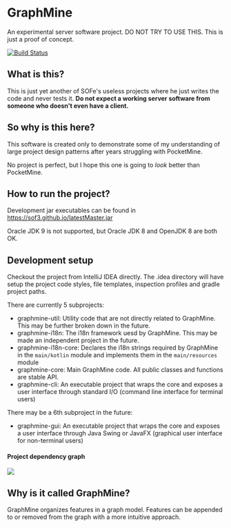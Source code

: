 # GraphMine
An experimental server software project. DO NOT TRY TO USE THIS. This is just a proof of concept.

[![Build Status](https://travis-ci.org/SOF3/GraphMine.svg?branch=master)](https://travis-ci.org/SOF3/GraphMine)

## What is this?
This is just yet another of SOFe's useless projects where he just writes the code and never tests it. **Do not expect a working server software from someone who doesn't even have a client.**

## So why is this here?
This software is created only to demonstrate some of my understanding of large project design patterns after years struggling with PocketMine.

No project is perfect, but I hope this one is going to *look* better than PocketMine.

## How to run the project?
Development jar executables can be found in https://sof3.github.io/latestMaster.jar

Oracle JDK 9 is not supported, but Oracle JDK 8 and OpenJDK 8 are both OK.

## Development setup
Checkout the project from IntelliJ IDEA directly. The .idea directory will have setup the project code styles, file templates, inspection profiles and gradle project paths.

There are currently 5 subprojects:
- graphmine-util: Utility code that are not directly related to GraphMine. This may be further broken down in the future.
- graphmine-i18n: The i18n framework uesd by GraphMine. This may be made an independent project in the future.
- graphmine-i18n-core: Declares the i18n strings required by GraphMine in the `main/kotlin` module and implements them in the `main/resources` module
- graphmine-core: Main GraphMine code. All public classes and functions are stable API.
- graphmine-cli: An executable project that wraps the core and exposes a user interface through standard I/O (command line interface for terminal users)

There may be a 6th subproject in the future:
- graphmine-gui: An executable project that wraps the core and exposes a user interface through Java Swing or JavaFX (graphical user interface for non-terminal users)

#### Project dependency graph

![](https://sof3.github.io/GraphMine/depGraph.png)

## Why is it called GraphMine?
GraphMine organizes features in a graph model. Features can be appended to or removed from the graph with a more intuitive approach.
